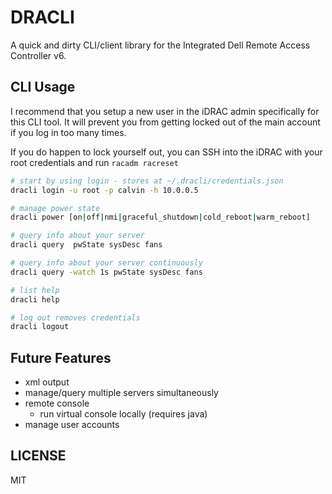 # DRACLI

A quick and dirty CLI/client library for the Integrated Dell Remote Access Controller v6.

## CLI Usage

I recommend that you setup a new user in the iDRAC admin specifically for this CLI tool. It will prevent you from getting locked out of the main account if you log in too many times.


If you do happen to lock yourself out, you can SSH into the iDRAC with your root credentials and run `racadm racreset`


```sh
# start by using login - stores at ~/.dracli/credentials.json
dracli login -u root -p calvin -h 10.0.0.5

# manage power state
dracli power [on|off|nmi|graceful_shutdown|cold_reboot|warm_reboot]

# query info about your server
dracli query  pwState sysDesc fans

# query info about your server continuously
dracli query -watch 1s pwState sysDesc fans

# list help 
dracli help

# log out removes credentials 
dracli logout 
```


## Future Features

- xml output
- manage/query multiple servers simultaneously
- remote console
  - run virtual console locally (requires java)
- manage user accounts


## LICENSE 

MIT